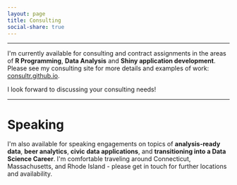 ```yaml
---
layout: page
title: Consulting
social-share: true
---
```


---------------

I'm currently available for consulting and contract assignments in the areas of **R Programming**, **Data Analysis** and **Shiny application development**. Please see my consulting site for more details and examples of work: [consultr.github.io](https://consultr.github.io/). 

I look forward to discussing your consulting needs!

-----

# Speaking

I'm also available for speaking engagements on topics of **analysis-ready data**, **beer analytics**, **civic data applications**, and **transitioning into a Data Science Career**. I'm comfortable traveling around Connecticut, Massachusetts, and Rhode Island - please get in touch for further locations and availability. 
